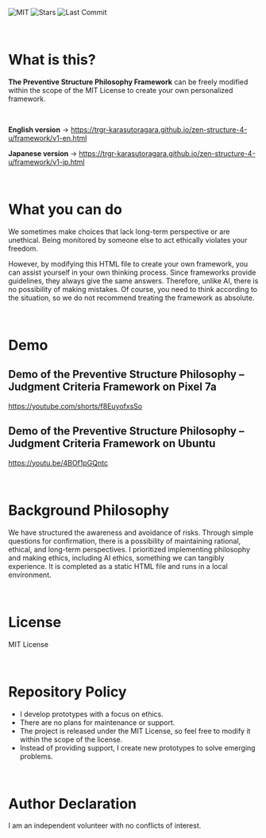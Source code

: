 ![MIT](https://img.shields.io/github/license/trgr-karasutoragara/zen-structure-4-u)
![Stars](https://img.shields.io/github/stars/trgr-karasutoragara/zen-structure-4-u?style=social)
![Last Commit](https://img.shields.io/github/last-commit/trgr-karasutoragara/zen-structure-4-u)

<br>

# What is this?
**The Preventive Structure Philosophy Framework** can be freely modified within the scope of the MIT License to create your own personalized framework.

<br>

**English version** → https://trgr-karasutoragara.github.io/zen-structure-4-u/framework/v1-en.html

**Japanese version** → https://trgr-karasutoragara.github.io/zen-structure-4-u/framework/v1-jp.html

<br>

# What you can do
We sometimes make choices that lack long-term perspective or are unethical. Being monitored by someone else to act ethically violates your freedom.

However, by modifying this HTML file to create your own framework, you can assist yourself in your own thinking process. Since frameworks provide guidelines, they always give the same answers. Therefore, unlike AI, there is no possibility of making mistakes. Of course, you need to think according to the situation, so we do not recommend treating the framework as absolute.

<br>

# Demo
## Demo of the Preventive Structure Philosophy – Judgment Criteria Framework on Pixel 7a

https://youtube.com/shorts/f8EuyofxsSo

## Demo of the Preventive Structure Philosophy – Judgment Criteria Framework on Ubuntu

https://youtu.be/4BOf1pGQntc

<br>

# Background Philosophy
We have structured the awareness and avoidance of risks. Through simple questions for confirmation, there is a possibility of maintaining rational, ethical, and long-term perspectives. I prioritized implementing philosophy and making ethics, including AI ethics, something we can tangibly experience. It is completed as a static HTML file and runs in a local environment.

<br>

# License
MIT License

<br>

# Repository Policy

- I develop prototypes with a focus on ethics.
- There are no plans for maintenance or support.
- The project is released under the MIT License, so feel free to modify it within the scope of the license.
- Instead of providing support, I create new prototypes to solve emerging problems.

<br>

# Author Declaration
I am an independent volunteer with no conflicts of interest.
